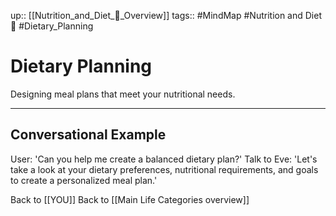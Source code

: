 up:: [[Nutrition_and_Diet_🍏_Overview]]
tags:: #MindMap #Nutrition and Diet 🍏 #Dietary_Planning

# Dietary Planning

Designing meal plans that meet your nutritional needs.

---
## Conversational Example
User: 'Can you help me create a balanced dietary plan?'
Talk to Eve: 'Let's take a look at your dietary preferences, nutritional requirements, and goals to create a personalized meal plan.'

Back to [[YOU]]
Back to [[Main Life Categories overview]]
